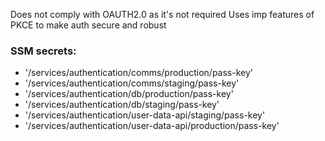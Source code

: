 Does not comply with OAUTH2.0 as it's not required
Uses imp features of PKCE to make auth secure and robust

### SSM secrets:

- '/services/authentication/comms/production/pass-key'
- '/services/authentication/comms/staging/pass-key'
- '/services/authentication/db/production/pass-key'
- '/services/authentication/db/staging/pass-key'
- '/services/authentication/user-data-api/staging/pass-key'
- '/services/authentication/user-data-api/production/pass-key'
